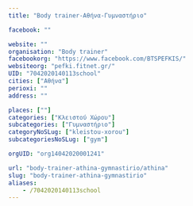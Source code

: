 ```yaml
---
title: "Body trainer-Αθήνα-Γυμναστήριο"

facebook: ""

website: ""
organisation: "Body trainer"
facebookorg: "https://www.facebook.com/BTSPEFKIS/"
websiteorg: "pefki.fitnet.gr/"
UID: "7042020140113school"
cities: ["Αθήνα"]
perioxi: ""
address: ""

places: [""]
categories: ["Κλειστού Χώρου"]
subcategories: ["Γυμναστήριο"]
categoryNoSLug: ["kleistou-xorou"]
subcategoriesNoSLug: ["gym"]

orgUID: "org14042020001241"

url: "body-trainer-athina-gymnastirio/athina"
slug: "body-trainer-athina-gymnastirio"
aliases:
    - /7042020140113school
---
```





